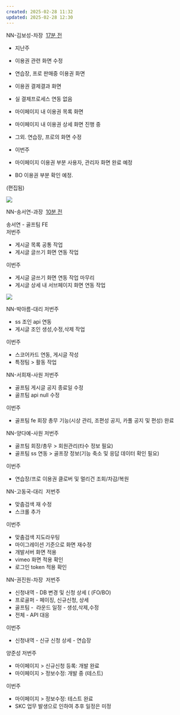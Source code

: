 ```yaml
---
created: 2025-02-28 11:32
updated: 2025-02-28 12:30
---
```

NN-김보성-차장  [17분 전](https://w1704676155-lt2892558.slack.com/archives/C06DV2UFZG8/p1711326194943369?thread_ts=1711326061.715859&cid=C06DV2UFZG8)  

- 지난주

- 이용권 관련 화면 수정

- 연습장, 프로 판매중 이용권 화면
- 이용권 결제결과 화면

- 실 결제프로세스 연동 없음

- 마이페이지 내 이용권 목록 화면
- 마이페이지 내 이용권 상세 화면 진행 중

- 그외. 연습장, 프로의 화면 수정

- 이번주

- 마이페이지 이용권 부분 사용자, 관리자 화면 완료 예정
- BO 이용권 부분 확인 예정.

(편집됨)

![](https://ca.slack-edge.com/T06D62CNGGZ-U06CTFW1TAN-g3d17bcef7b8-48)

NN-송서연-과장  [10분 전](https://w1704676155-lt2892558.slack.com/archives/C06DV2UFZG8/p1711326640028079?thread_ts=1711326061.715859&cid=C06DV2UFZG8)  

송서연 - 골프팀 FE  
저번주  

- 게시글 목록 공통 작업
- 게시글 글쓰기 화면 연동 작업

이번주  

- 게시글 글쓰기 화면 연동 작업 마무리
- 게시글 상세 내 서브페이지 화면 연동 작업

![](https://ca.slack-edge.com/T06D62CNGGZ-U06DG8BPAQY-g35f76d2a42f-48)

NN-박아름-대리
저번주  
- ss 조인 api 연동
- 게시글 조인 생성,수정,삭제 작업

이번주  
- 스코어카드 연동, 게시글 작성
- 특정팀 > 활동 작업


NN-서희재-사원
저번주  

- 골프팀 게시글 공지 종료일 수정
- 골프팀 api null 수정

이번주  

- 골프팀 fe 회장 총무 기능(시상 관리, 조편성 공지, 카풀 공지 및 편성) 완료



NN-양다예-사원
저번주  
- 골프팀 회장/총무 > 회원관리(타수 정보 필요)
- 골프팀 ss 연동 > 골프장 정보(기능 축소 및 응답 데이터 확인 필요)

이번주  
- 연습장/프로 이용권 클로버 및 멀리건 조회/차감/복원
  
NN-고동국-대리 
저번주  
- 맞춥검색 재 수정
- 스크롤 추가

이번주  
- 맞춤검색 지도라우팅
- 마이그레이션 기준으로 화면 재수정
- 개발서버 화면 적용
- vimeo 화면 적용 확인
- 로그인 token 적용 확인


NN-권진원-차장 
저번주  
- 신청내역 - DB 변경 및 신청 상세 ( (FO/BO)
- 프로골퍼 - 페이징, 신규신청, 상세
- 골프팀 -  라운드 일정 - 생성,삭제,수정
- 전체 - API 대응

이번주  
- 신청내역 - 신규 신청 상세 - 연습장

양준성
저번주  
- 마이페이지 > 신규신청 등록: 개발 완료
- 마이페이지 > 정보수정: 개발 중 (테스트)

이번주  

- 마이페이지 > 정보수정: 테스트 완료
- SKC 업무 발생으로 인하여 추후 일정은 미정